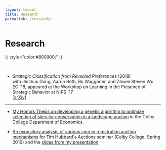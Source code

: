```yaml
---
layout: twocol
title: Research
permalink: /research/
---
```


# Research
{: style="color:#800000;" :}

<br>


- *Strategic Classification from Revealed Preferences* (2018)  
with Jinshuo Dong, Aaron Roth, Bo Waggoner, and Zhiwei Steven Wu.  
EC '18, appeared at the Workshop on Learning in the Presence of Strategic Behavior at NIPS '17  
[[arXiv]](https://arxiv.org/abs/1710.07887) 


----
- [My Honors Thesis on developing a genetic algorithm to optimize selection of sites for conservation in a landscape auction](http://zachschutzman.com/assets/papers_and_presentations/landscape_auctions_thesis.pdf) in the Colby College Department of Economics.

- [An expository analysis of various course registration auction mechanisms](http://zachschutzman.com/assets/papers_and_presentations/course_registration_auctions.pdf) for Tim Hubbard's Auctions seminar (Colby College, Spring 2016) and the [slides from my presentation](http://zachschutzman.com/assets/papers_and_presentations/course_reg_auctions_pres.pptx)
<!---
- [A paper arguing for selective privatization of costly MBTA bus routes](http://zachschutzman.com/assets/papers_and_presentations/MBTA-bus-privatization.pdf) for Tim Hubbard's Industrial Orgainization course (Colby College, Fall 2015).
-->






